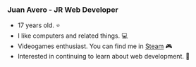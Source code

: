 ### Juan Avero - JR Web Developer 

- 17 years old. :star:
- I like computers and related things. :computer:
- Videogames enthusiast. You can find me in [Steam](https://steamcommunity.com/id/juaan_av/) :video_game:
- Interested in continuing to learn about web development. :rocket:
